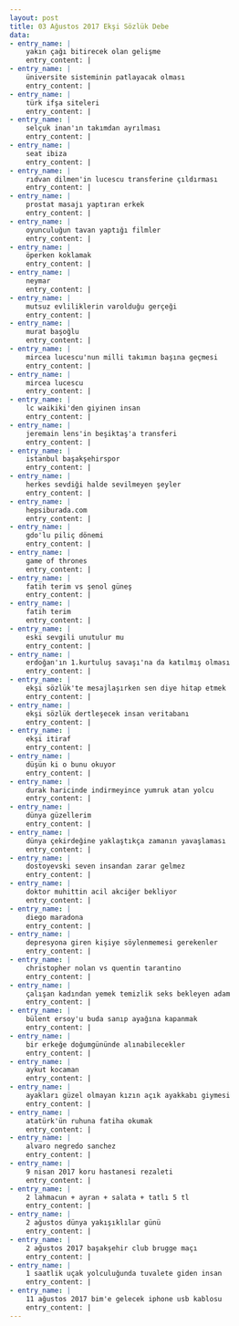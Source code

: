```yaml
---
layout: post
title: 03 Ağustos 2017 Ekşi Sözlük Debe
data:
- entry_name: |
    yakın çağı bitirecek olan gelişme
    entry_content: |
- entry_name: |
    üniversite sisteminin patlayacak olması
    entry_content: |
- entry_name: |
    türk ifşa siteleri
    entry_content: |
- entry_name: |
    selçuk inan'ın takımdan ayrılması
    entry_content: |
- entry_name: |
    seat ibiza
    entry_content: |
- entry_name: |
    rıdvan dilmen'in lucescu transferine çıldırması
    entry_content: |
- entry_name: |
    prostat masajı yaptıran erkek
    entry_content: |
- entry_name: |
    oyunculuğun tavan yaptığı filmler
    entry_content: |
- entry_name: |
    öperken koklamak
    entry_content: |
- entry_name: |
    neymar
    entry_content: |
- entry_name: |
    mutsuz evliliklerin varolduğu gerçeği
    entry_content: |
- entry_name: |
    murat başoğlu
    entry_content: |
- entry_name: |
    mircea lucescu'nun milli takımın başına geçmesi
    entry_content: |
- entry_name: |
    mircea lucescu
    entry_content: |
- entry_name: |
    lc waikiki'den giyinen insan
    entry_content: |
- entry_name: |
    jeremain lens'in beşiktaş'a transferi
    entry_content: |
- entry_name: |
    istanbul başakşehirspor
    entry_content: |
- entry_name: |
    herkes sevdiği halde sevilmeyen şeyler
    entry_content: |
- entry_name: |
    hepsiburada.com
    entry_content: |
- entry_name: |
    gdo'lu piliç dönemi
    entry_content: |
- entry_name: |
    game of thrones
    entry_content: |
- entry_name: |
    fatih terim vs şenol güneş
    entry_content: |
- entry_name: |
    fatih terim
    entry_content: |
- entry_name: |
    eski sevgili unutulur mu
    entry_content: |
- entry_name: |
    erdoğan'ın 1.kurtuluş savaşı'na da katılmış olması
    entry_content: |
- entry_name: |
    ekşi sözlük'te mesajlaşırken sen diye hitap etmek
    entry_content: |
- entry_name: |
    ekşi sözlük dertleşecek insan veritabanı
    entry_content: |
- entry_name: |
    ekşi itiraf
    entry_content: |
- entry_name: |
    düşün ki o bunu okuyor
    entry_content: |
- entry_name: |
    durak haricinde indirmeyince yumruk atan yolcu
    entry_content: |
- entry_name: |
    dünya güzellerim
    entry_content: |
- entry_name: |
    dünya çekirdeğine yaklaştıkça zamanın yavaşlaması
    entry_content: |
- entry_name: |
    dostoyevski seven insandan zarar gelmez
    entry_content: |
- entry_name: |
    doktor muhittin acil akciğer bekliyor
    entry_content: |
- entry_name: |
    diego maradona
    entry_content: |
- entry_name: |
    depresyona giren kişiye söylenmemesi gerekenler
    entry_content: |
- entry_name: |
    christopher nolan vs quentin tarantino
    entry_content: |
- entry_name: |
    çalışan kadından yemek temizlik seks bekleyen adam
    entry_content: |
- entry_name: |
    bülent ersoy'u buda sanıp ayağına kapanmak
    entry_content: |
- entry_name: |
    bir erkeğe doğumgününde alınabilecekler
    entry_content: |
- entry_name: |
    aykut kocaman
    entry_content: |
- entry_name: |
    ayakları güzel olmayan kızın açık ayakkabı giymesi
    entry_content: |
- entry_name: |
    atatürk'ün ruhuna fatiha okumak
    entry_content: |
- entry_name: |
    alvaro negredo sanchez
    entry_content: |
- entry_name: |
    9 nisan 2017 koru hastanesi rezaleti
    entry_content: |
- entry_name: |
    2 lahmacun + ayran + salata + tatlı 5 tl
    entry_content: |
- entry_name: |
    2 ağustos dünya yakışıklılar günü
    entry_content: |
- entry_name: |
    2 ağustos 2017 başakşehir club brugge maçı
    entry_content: |
- entry_name: |
    1 saatlik uçak yolculuğunda tuvalete giden insan
    entry_content: |
- entry_name: |
    11 ağustos 2017 bim'e gelecek iphone usb kablosu
    entry_content: |
---
```

